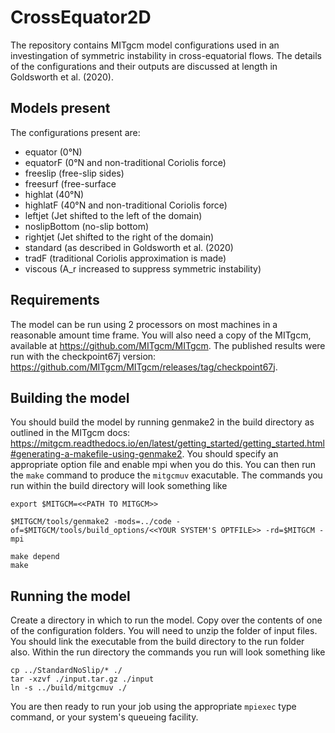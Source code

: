 # CrossEquator2D
The repository contains MITgcm model configurations used in an investingation of symmetric instability in cross-equatorial flows. The details of the configurations and their outputs are discussed at length in Goldsworth et al. (2020).

## Models present
The configurations present are:
- equator (0&deg;N)
- equatorF (0&deg;N and non-traditional Coriolis force)
- freeslip (free-slip sides)
- freesurf (free-surface
- highlat (40&deg;N)
- highlatF (40&deg;N and non-traditional Coriolis force)
- leftjet (Jet shifted to the left of the domain)
- noslipBottom (no-slip bottom)
- rightjet (Jet shifted to the right of the domain)
- standard (as described in Goldsworth et al. (2020)
- tradF (traditional Coriolis approximation is made)
- viscous (A_r increased to suppress symmetric instability)

## Requirements
The model can be run using 2 processors on most machines in a reasonable amount time frame. You will also need a copy of the MITgcm, available at https://github.com/MITgcm/MITgcm. The published results were run with the checkpoint67j version: https://github.com/MITgcm/MITgcm/releases/tag/checkpoint67j.

## Building the model
You should build the model by running genmake2 in the build directory as outlined in the MITgcm docs: https://mitgcm.readthedocs.io/en/latest/getting_started/getting_started.html#generating-a-makefile-using-genmake2. You should specify an appropriate option file  and enable mpi when you do this. You can then run the `make` command to produce the `mitgcmuv` exacutable. The commands you run within the build directory will look something like
```
export $MITGCM=<<PATH TO MITGCM>>

$MITGCM/tools/genmake2 -mods=../code -of=$MITGCM/tools/build_options/<<YOUR SYSTEM'S OPTFILE>> -rd=$MITGCM -mpi

make depend
make
```

## Running the model
Create a directory in which to run the model. Copy over the contents of one of the configuration folders. You will need to unzip the folder of input files. You should link the executable from the build directory to the run folder also. Within the run directory the commands you run will look something like
```
cp ../StandardNoSlip/* ./
tar -xzvf ./input.tar.gz ./input
ln -s ../build/mitgcmuv ./
```
You are then ready to run your job using the appropriate `mpiexec` type command, or your system's queueing facility.
